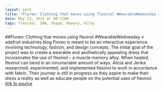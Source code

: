 ```yaml
---
layout: post
title: "Floreo: Clothing that moves using flexinol #WearableWednesday « adafruit industries blog"
date: May 23, 2014 at 09:17AM
tags: flexinol, SMA, Shape, Memory, Alloy
---
```

##Floreo: Clothing that moves using flexinol #WearableWednesday « adafruit industries blog
Floreo is meant to be an interactive experience involving technology, fashion, and design concepts. The initial goal of the project was to create a wearable and aesthetically appealing dress that incorporates the use of flexinol – a muscle memory alloy. When heated, flexinol can bend in an innumerable amount of ways. Alicia and Jerika researched, experimented, and implemented flexinol to work in accordance with fabric. Their journey is still in progress as they aspire to make their dress a reality as well as educate people on the potential uses of flexinol.
[link to source](http://ift.tt/1nHjvuW) 
